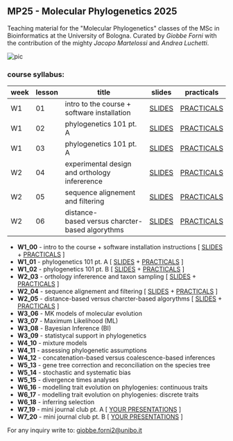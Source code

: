 ## MP25 - Molecular Phylogenetics 2025


Teaching material for the "Molecular Phylogenetics" classes of the MSc in Bioinformatics at the University of Bologna. Curated by *Giobbe Forni* with the contribution of the mighty *Jacopo Martelossi* and *Andrea Luchetti*.


![pic](https://github.com/for-giobbe/MP25/blob/main/cover.001.jpeg)


### course syllabus:


| week | lesson | title | slides | practicals |
| ---- | ------ | ----  | -----  | ---------  | 
| W1   | 01     | intro to the course + software installation | [SLIDES](https://github.com/for-giobbe/MP25/blob/main/slides/00.pdf) | [PRACTICALS](https://github.com/for-giobbe/MP25/blob/main/practicals/00.md) |
| W1   | 02     | phylogenetics 101 pt. A | [SLIDES](https://github.com/for-giobbe/MP25/blob/main/slides/01.pdf) | [PRACTICALS](https://github.com/for-giobbe/MP25/blob/main/practicals/01.md) |
| W1   | 03     | phylogenetics 101 pt. A | [SLIDES](https://github.com/for-giobbe/MP25/blob/main/slides/02.pdf) | [PRACTICALS](https://github.com/for-giobbe/MP25/blob/main/practicals/02.md) |
| W2   | 04     | experimental design and orthology infererence | [SLIDES](https://github.com/for-giobbe/MP25/blob/main/slides/03.pdf) | [PRACTICALS](https://github.com/for-giobbe/MP25/blob/main/practicals/03.md) |
| W2   | 05     | sequence alignement and filtering | [SLIDES](https://github.com/for-giobbe/MP25/blob/main/slides/04.pdf) | [PRACTICALS](https://github.com/for-giobbe/MP25/blob/main/practicals/04.md) |
| W2   | 06     | distance-based versus charcter-based algorythms | [SLIDES](https://github.com/for-giobbe/MP25/blob/main/slides/05.pdf) | [PRACTICALS](https://github.com/for-giobbe/MP25/blob/main/practicals/05.md) |

- **W1_00** -  intro to the course + software installation instructions [ [SLIDES](https://github.com/for-giobbe/MP25/blob/main/slides/00.pdf) + [PRACTICALS](https://github.com/for-giobbe/MP25/blob/main/practicals/00.md) ]
- **W1_01** - phylogenetics 101 pt. A [ [SLIDES](https://github.com/for-giobbe/MP25/blob/main/slides/01.pdf) + [PRACTICALS](https://github.com/for-giobbe/MP25/blob/main/practicals/01.md) ]
- **W1_02** - phylogenetics 101 pt. B [ [SLIDES](https://github.com/for-giobbe/MP25/blob/main/slides/02.pdf) + [PRACTICALS](https://github.com/for-giobbe/MP25/blob/main/practicals/02.md) ]
- **W2_03** - orthology infererence and taxon sampling [ [SLIDES](https://github.com/for-giobbe/MP25/blob/main/slides/03.pdf) + [PRACTICALS](https://github.com/for-giobbe/MP25/blob/main/practicals/03.md) ]
- **W2_04** - sequence alignement and filtering [ [SLIDES](https://github.com/for-giobbe/MP25/blob/main/slides/04.pdf) + [PRACTICALS](https://github.com/for-giobbe/MP25/blob/main/practicals/04.md) ]
- **W2_05** - distance-based versus charcter-based algorythms [ [SLIDES](https://github.com/for-giobbe/MP25/blob/main/slides/05.pdf) + [PRACTICALS](https://github.com/for-giobbe/MP25/blob/main/practicals/05.md) ]
- **W3_06** - MK models of molecular evolution
- **W3_07** - Maximum Likelihood (ML)
- **W3_08** - Bayesian Inference (BI)
- **W3_09** - statistycal support in phylogenetics
- **W4_10** - mixture models
- **W4_11** - assessing phylogenetic assumptions
- **W4_12** - concatenation-based versus coalescence-based inferences
- **W5_13** - gene tree correction and reconciliation on the species tree
- **W5_14** - stochastic and systematic bias
- **W5_15** - divergence times analyses
- **W6_16** - modelling trait evolution on phylogenies: continuous traits
- **W6_17** - modelling trait evolution on phylogenies: discrete traits
- **W6_18** - inferring selection
- **W7_19** - mini journal club pt. A [ [YOUR PRESENTATIONS]() ]
- **W7_20** - mini journal club pt. B [ [YOUR PRESENTATIONS]() ]


For any inquiry write to: giobbe.forni2@unibo.it